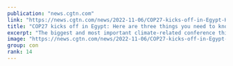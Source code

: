 ```yaml
---
publication: "news.cgtn.com"
link: "https://news.cgtn.com/news/2022-11-06/COP27-kicks-off-in-Egypt-Here-are-three-things-you-need-to-know-1eK77dZSJHy/index.html"
title: "COP27 kicks off in Egypt: Here are three things you need to know"
excerpt: "The biggest and most important climate-related conference this year - COP27 - opened Sunday afternoon in the Egyptian coastal city of Sharm El Sheikh."
image: "https://news.cgtn.com/news/2022-11-06/COP27-kicks-off-in-Egypt-Here-are-three-things-you-need-to-know-1eK77dZSJHy/img/bfcb69e7380a43c29b0ca0a71ad15901/bfcb69e7380a43c29b0ca0a71ad15901-750.png"
group: con
rank: 14
---
```


